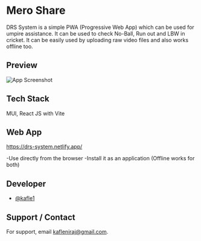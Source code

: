 # Mero Share

DRS System is a simple PWA (Progressive Web App) which can be used for umpire assistance. It can be used to check No-Ball, Run out and LBW in cricket. It can be easily used by uploading raw video files and also works offline too.

## Preview

![App Screenshot](https://i.ibb.co/QvdfJ3r/Screenshot-2022-06-21-195103.png)

  
## Tech Stack

MUI, React JS with Vite

  
## Web App

https://drs-system.netlify.app/

-Use directly from the browser
-Install it as an application 
(Offline works for both)
  
## Developer

- [@kafle1](https://www.github.com/kafle1)

## Support / Contact

For support, email kafleniraj@gmail.com.
